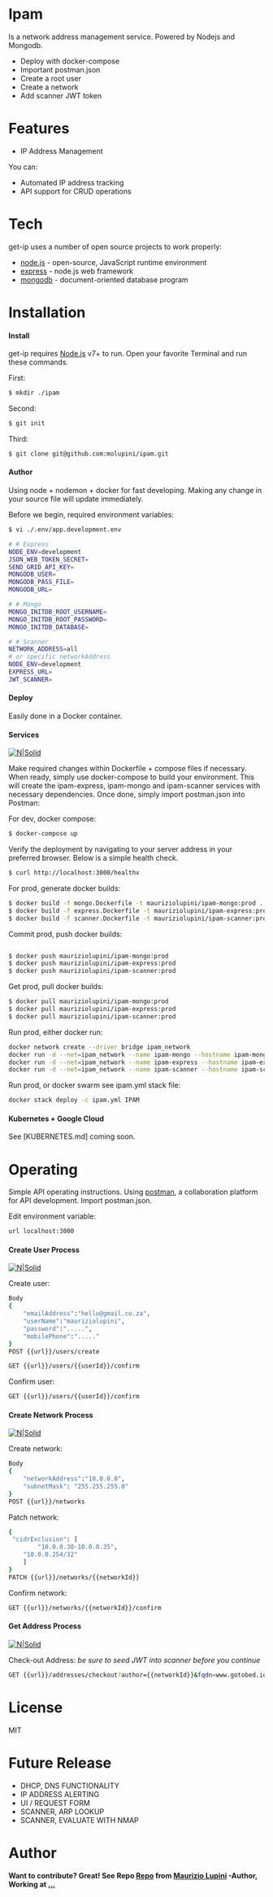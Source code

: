 # Ipam

Is a network address management service.
Powered by Nodejs and Mongodb.

  - Deploy with docker-compose 
  - Important postman.json
  - Create a root user
  - Create a network
  - Add scanner JWT token


# Features

  - IP Address Management 
  
You can:
  - Automated IP address tracking
  - API support for CRUD operations
  

# Tech

get-ip uses a number of open source projects to work properly:

* [node.js] - open-source, JavaScript runtime environment 
* [express] - node.js web framework
* [mongodb] - document-oriented database program

# Installation

#### Install

get-ip requires [Node.js](https://nodejs.org/) v7+ to run.
Open your favorite Terminal and run these commands.

First:
```sh
$ mkdir ./ipam
```
Second:
```sh
$ git init
```
Third:
```sh
$ git clone git@github.com:molupini/ipam.git
```


#### Author

Using node + nodemon + docker for fast developing. Making any change in your source file will update immediately.

Before we begin, required environment variables:
```sh
$ vi ./.env/app.development.env

# # Express
NODE_ENV=development
JSON_WEB_TOKEN_SECRET=
SEND_GRID_API_KEY=
MONGODB_USER=
MONGODB_PASS_FILE=
MONGODB_URL=

# # Mongo
MONGO_INITDB_ROOT_USERNAME=
MONGO_INITDB_ROOT_PASSWORD=
MONGO_INITDB_DATABASE=

# # Scanner
NETWORK_ADDRESS=all
# or specific networkAddress
NODE_ENV=development
EXPRESS_URL=
JWT_SCANNER=
```


#### Deploy

Easily done in a Docker container.

#### Services

[![N|Solid](SERVICES.png)](SERVICES.png)

Make required changes within Dockerfile + compose files if necessary. When ready, simply use docker-compose to build your environment.
This will create the ipam-express, ipam-mongo and ipam-scanner services with necessary dependencies.
Once done, simply import postman.json into Postman:

For dev, docker compose:
```sh
$ docker-compose up
```

Verify the deployment by navigating to your server address in your preferred browser. Below is a simple health check. 


```sh
$ curl http://localhost:3000/healthv
```

For prod, generate docker builds:
```sh
$ docker build -f mongo.Dockerfile -t mauriziolupini/ipam-mongo:prod .
$ docker build -f express.Dockerfile -t mauriziolupini/ipam-express:prod .
$ docker build -f scanner.Dockerfile -t mauriziolupini/ipam-scanner:prod .
```

Commit prod, push docker builds:
```sh

$ docker push mauriziolupini/ipam-mongo:prod
$ docker push mauriziolupini/ipam-express:prod
$ docker push mauriziolupini/ipam-scanner:prod
```

Get prod, pull docker builds:
```sh
$ docker pull mauriziolupini/ipam-mongo:prod
$ docker pull mauriziolupini/ipam-express:prod
$ docker pull mauriziolupini/ipam-scanner:prod
```

Run prod, either docker run:
```sh
docker network create --driver bridge ipam_network
docker run -d --net=ipam_network --name ipam-mongo --hostname ipam-mongo -e "MONGO_INITDB_ROOT_USERNAME=" -e "MONGO_INITDB_ROOT_PASSWORD=" -e "MONGO_INITDB_DATABASE=" -p 37017:27017 mauriziolupini/ipam-mongo:prod
docker run -d --net=ipam_network --name ipam-express --hostname ipam-express -e "NODE_ENV=" -e "JSON_WEB_TOKEN_SECRET=" -e "SEND_GRID_API_KEY=" -e "MONGODB_USER=" -e "MONGODB_PASS=" -e "MONGODB_URL=" -p 3000:3000 mauriziolupini/ipam-express:prod
docker run -d --net=ipam_network --name ipam-scanner --hostname ipam-scanner -e "JWT_SCANNER=" -e "EXPRESS_URL=" -e "NODE_ENV=" mauriziolupini/ipam-scanner:prod

```

Run prod, or docker swarm see ipam.yml stack file:
```sh
docker stack deploy -c ipam.yml IPAM
```


#### Kubernetes + Google Cloud

See [KUBERNETES.md] coming soon.

# Operating
Simple API operating instructions. Using [postman], a collaboration platform for API development. Import postman.json. 

Edit environment variable:
```sh
url localhost:3000
```

#### Create User Process

[![N|Solid](API-USER.png)](API-USER.png)

Create user:
```sh
Body
{
	"emailAddress":"hello@gmail.co.za",
	"userName":"mauriziolupini",
	"password":".....",
	"mobilePhone":"....."
}
POST {{url}}/users/create

GET {{url}}/users/{{userId}}/confirm
```

Confirm user:
```sh
GET {{url}}/users/{{userId}}/confirm
```

#### Create Network Process

[![N|Solid](API-NETWORK.png)](API-NETWORK.png)

Create network:
```sh
Body
{
	"networkAddress":"10.0.0.0",
	"subnetMask": "255.255.255.0"
}
POST {{url}}/networks
```

Patch network:
```sh
{
 "cidrExclusion": [
		"10.0.0.30-10.0.0.35",
    "10.0.0.254/32"
	]
}
PATCH {{url}}/networks/{{networkId}}
```

Confirm network:
```sh
GET {{url}}/networks/{{networkId}}/confirm
```

#### Get Address Process

[![N|Solid](API-ADDRESS.png)](API-ADDRESS.png)

Check-out Address:
*be sure to seed JWT into scanner before you continue*

```sh
GET {{url}}/addresses/checkout?author={{networkId}}&fqdn=www.gotobed.io&port=888&populate=true
```

# License

MIT

# Future Release

  - DHCP, DNS FUNCTIONALITY 
  - IP ADDRESS ALERTING
  - UI / REQUEST FORM
  - SCANNER, ARP LOOKUP
  - SCANNER, EVALUATE WITH NMAP

# Author
**Want to contribute? Great! See Repo [Repo] from [Maurizio Lupini][mo]    -Author, Working at [...][linkIn]**


   [mo]: <https://github.com/molupini>
   [linkIn]: <https://za.linkedin.com/in/mauriziolupini>
   [Repo]: <https://github.com/molupini/ipam>
   [node.js]: <http://nodejs.org>
   [express]: <http://expressjs.com>
   [mongodb]: <https://www.mongodb.com/>
   [postman]: <https://www.getpostman.com/>

